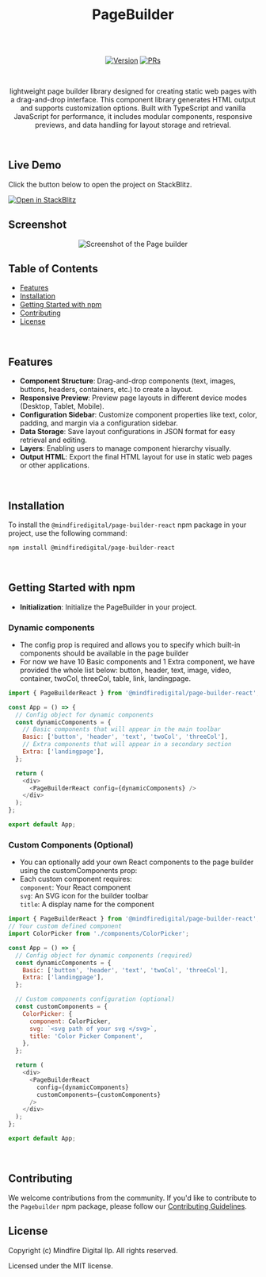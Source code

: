 <h1 align="center">PageBuilder</h1><br><br>
<p align="center">
<a href="https://www.npmjs.com/package/@mindfiredigital/page-builder"><img src="https://img.shields.io/npm/v/@mindfiredigital/page-builder.svg?sanitize=true" alt="Version"></a>
<a href="https://www.npmjs.com/package/@mindfiredigital/page-builder"><img src="https://img.shields.io/badge/PRs-welcome-brightgreen.svg" alt="PRs"></a>
</p>

<br>

<p align="center"> lightweight page builder library designed for creating static web pages with a drag-and-drop interface. This component library generates HTML output and supports customization options. Built with TypeScript and vanilla JavaScript for performance, it includes modular components, responsive previews, and data handling for layout storage and retrieval. </p>

<br>

## Live Demo

Click the button below to open the project on StackBlitz.

<a href="https://stackblitz.com/edit/stackblitz-starters-3d4yfpj4?file=index.html" target="_blank">
  <img src="https://developer.stackblitz.com/img/open_in_stackblitz.svg" alt="Open in StackBlitz">
</a>

## Screenshot

 <p align="center">
   <img alt="Screenshot of the Page builder" src="https://res.cloudinary.com/dodvwsaqj/image/upload/v1737367074/landing_sdtu4q.png"\>
</p>

## Table of Contents

- [Features](#features)
- [Installation](#installation)
- [Getting Started with npm](#getting-started-with-npm)
- [Contributing](#contributing)
- [License](#license)

<br>

## Features

- **Component Structure**: Drag-and-drop components (text, images, buttons, headers, containers, etc.) to create a layout.
- **Responsive Preview**: Preview page layouts in different device modes (Desktop, Tablet, Mobile).
- **Configuration Sidebar**: Customize component properties like text, color, padding, and margin via a configuration sidebar.
- **Data Storage**: Save layout configurations in JSON format for easy retrieval and editing.
- **Layers**: Enabling users to manage component hierarchy visually.
- **Output HTML**: Export the final HTML layout for use in static web pages or other applications.

<br>

## Installation

To install the `@mindfiredigital/page-builder-react` npm package in your project, use the following command:

```bash
npm install @mindfiredigital/page-builder-react
```

<br>

## Getting Started with npm

- **Initialization**: Initialize the PageBuilder in your project.

### Dynamic components

- The config prop is required and allows you to specify which built-in components should be available in the page builder
- For now we have 10 Basic components and 1 Extra component, we have provided the whole list below:
  button, header, text, image, video, container, twoCol, threeCol, table, link, landingpage.

```javascript
import { PageBuilderReact } from '@mindfiredigital/page-builder-react';

const App = () => {
  // Config object for dynamic components
  const dynamicComponents = {
    // Basic components that will appear in the main toolbar
    Basic: ['button', 'header', 'text', 'twoCol', 'threeCol'],
    // Extra components that will appear in a secondary section
    Extra: ['landingpage'],
  };

  return (
    <div>
      <PageBuilderReact config={dynamicComponents} />
    </div>
  );
};

export default App;
```

### Custom Components (Optional)

- You can optionally add your own React components to the page builder using the customComponents prop:
- Each custom component requires:<br>
  `component`: Your React component<br>
  `svg`: An SVG icon for the builder toolbar<br>
  `title`: A display name for the component

```javascript
import { PageBuilderReact } from '@mindfiredigital/page-builder-react';
// Your custom defined component
import ColorPicker from './components/ColorPicker';

const App = () => {
  // Config object for dynamic components (required)
  const dynamicComponents = {
    Basic: ['button', 'header', 'text', 'twoCol', 'threeCol'],
    Extra: ['landingpage'],
  };

  // Custom components configuration (optional)
  const customComponents = {
    ColorPicker: {
      component: ColorPicker,
      svg: `<svg path of your svg </svg>`,
      title: 'Color Picker Component',
    },
  };

  return (
    <div>
      <PageBuilderReact
        config={dynamicComponents}
        customComponents={customComponents}
      />
    </div>
  );
};

export default App;
```

<br>

## Contributing

We welcome contributions from the community. If you'd like to contribute to the `Pagebuilder` npm package, please follow our [Contributing Guidelines](CONTRIBUTING.md).
<br>

## License

Copyright (c) Mindfire Digital llp. All rights reserved.

Licensed under the MIT license.
